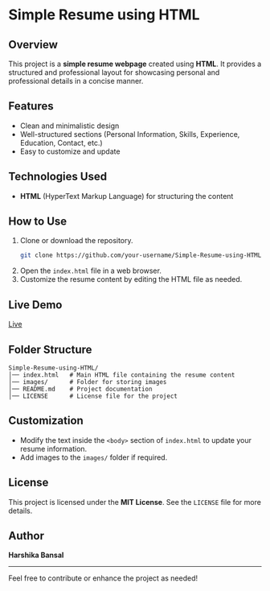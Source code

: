 # Simple Resume using HTML

## Overview
This project is a **simple resume webpage** created using **HTML**. It provides a structured and professional layout for showcasing personal and professional details in a concise manner.

## Features
- Clean and minimalistic design
- Well-structured sections (Personal Information, Skills, Experience, Education, Contact, etc.)
- Easy to customize and update

## Technologies Used
- **HTML** (HyperText Markup Language) for structuring the content

## How to Use
1. Clone or download the repository.
   ```sh
   git clone https://github.com/your-username/Simple-Resume-using-HTML.git
   ```
2. Open the `index.html` file in a web browser.
3. Customize the resume content by editing the HTML file as needed.

## Live Demo
[Live](https://simple-resume-html.netlify.app/)

## Folder Structure
```
Simple-Resume-using-HTML/
│── index.html   # Main HTML file containing the resume content
│── images/      # Folder for storing images
│── README.md    # Project documentation
│── LICENSE      # License file for the project
```

## Customization
- Modify the text inside the `<body>` section of `index.html` to update your resume information.
- Add images to the `images/` folder if required.

## License
This project is licensed under the **MIT License**. See the `LICENSE` file for more details.

## Author
**Harshika Bansal**

---
Feel free to contribute or enhance the project as needed!
